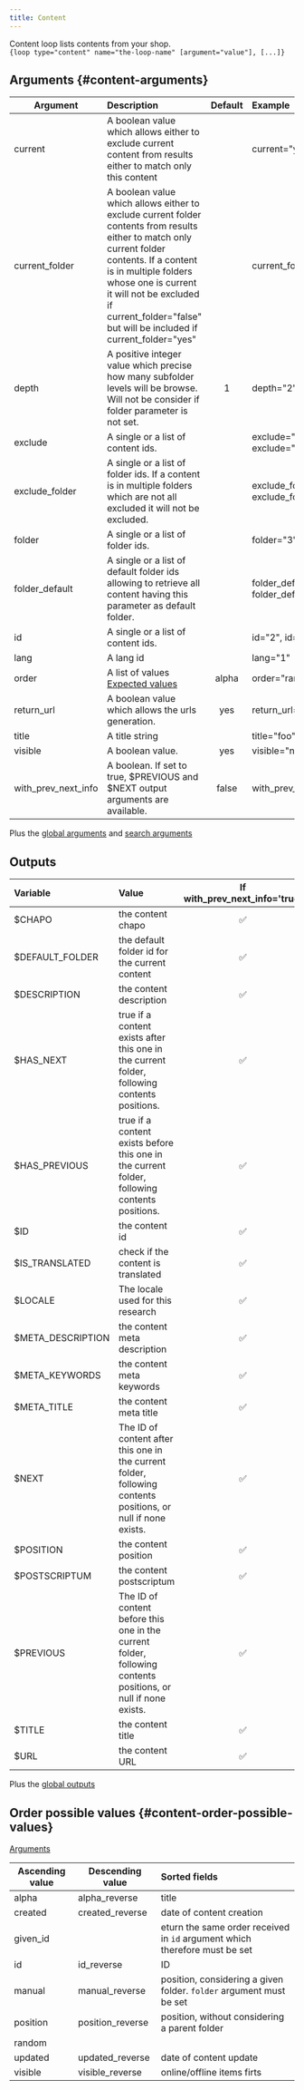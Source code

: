 ```yaml
---
title: Content
---
```


Content loop lists contents from your shop.     
`{loop type="content" name="the-loop-name" [argument="value"], [...]}`

## Arguments {#content-arguments}

| Argument | Description | Default | Example |
| ------------- |:-------------| :-------------: | :-------------|
| current      | A boolean value which allows either to exclude current content from results either to match only this content  | |  current="yes" |
| current_folder      | A boolean value which allows either to exclude current folder contents from results either to match only current folder contents. If a content is in multiple folders whose one is current it will not be excluded if current_folder="false" but will be included if current_folder="yes"  | |   current_folder="yes" |
| depth      | A positive integer value which precise how many subfolder levels will be browse. Will not be consider if folder parameter is not set.  | 1 |   depth="2" |
| exclude      | A single or a list of content ids.  |  |   exclude="2", exclude="1,4,7" |
| exclude_folder      | A single or a list of folder ids. If a content is in multiple folders which are not all excluded it will not be excluded.  |  |   exclude_folder="2", exclude_folder="1,4,7" |
| folder      | A single or a list of folder ids.  |  |   folder="3", folder="2,5,8" |
| folder_default      | A single or a list of default folder ids allowing to retrieve all content having this parameter as default folder.  |  |   folder_default="2", folder_default="1,4,7" |
| id      | A single or a list of content ids.  |  |  id="2", id="1,4,7" |
| lang      | A lang id  |  |   lang="1" |
| order       | A list of values <br/> [Expected values](#content-order-possible-values) | alpha | order="random" |
| return_url       | A boolean value which allows the urls generation. | yes | return_url="no" |
| title       | A title string |  | title="foo" |
| visible       | A boolean value. | yes | visible="no" |
| with_prev_next_info       | A boolean. If set to true, $PREVIOUS and $NEXT output arguments are available. | false | with_prev_next_info="yes" |

Plus the [global arguments](./global_arguments) and [search arguments](./search_arguments)

## Outputs

| Variable | Value                           | If with_prev_next_info='true' | If with_prev_next_info='false' |
| :---------------------------------------------------------------------------  | :------------------------------ | :-------: | :-------: |
| $CHAPO	                                                                | the content chapo | ✅ | ✅ |
| $DEFAULT_FOLDER	                                                                | the default folder id for the current content | ✅ | ✅ |
| $DESCRIPTION	                                                                | the content description | ✅ | ✅ |
| $HAS_NEXT	                                                                | true if a content exists after this one in the current folder, following contents positions.| ✅ | 🚫 |
| $HAS_PREVIOUS	                                                                | true if a content exists before this one in the current folder, following contents positions.| ✅ | 🚫 |
| $ID	                                                                | the content id | ✅ | ✅ |
| $IS_TRANSLATED	                                                                | check if the content is translated | ✅ | ✅ |
| $LOCALE	                                                                | The locale used for this research | ✅ | ✅ |
| $META_DESCRIPTION	                                                                | the content meta description | ✅ | ✅ |
| $META_KEYWORDS	                                                                | the content meta keywords | ✅ | ✅ |
| $META_TITLE	                                                                | the content meta title | ✅ | ✅ |
| $NEXT	                                                                | The ID of content after this one in the current folder, following contents positions, or null if none exists. | ✅ | 🚫 |
| $POSITION	                                                                | the content position | ✅ | ✅ |
| $POSTSCRIPTUM	                                                                | the content postscriptum | ✅ | ✅ |
| $PREVIOUS	                                                                | The ID of content before this one in the current folder, following contents positions, or null if none exists. | ✅ | 🚫 |
| $TITLE	                                                                | the content title | ✅ | ✅ |
| $URL	                                                                | the content URL | ✅ | ✅ |

Plus the [global outputs](./global_arguments)

## Order possible values {#content-order-possible-values}
[Arguments](#content-arguments)

| Ascending value                      | Descending value  | Sorted fields |
|--------------------------------------|-------------------|:--------------|
| alpha                            | alpha_reverse | title     |
| created                            | created_reverse | date of content creation     |
| given_id                            |  | eturn the same order received in `id` argument which therefore must be set     |
| id                            | id_reverse | ID    |
| manual                            | manual_reverse | position, considering a given folder. `folder` argument must be set    |
| position                            | position_reverse | position, without considering a parent folder   |
| random                            |  |   |
| updated                            | updated_reverse  | date of content update  |
| visible                            | visible_reverse  | online/offline items firts  |
